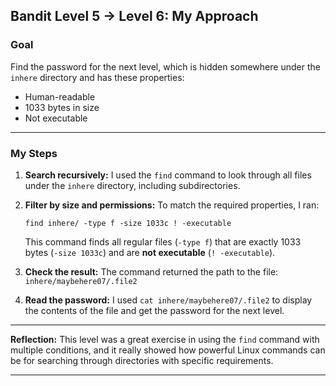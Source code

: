 


## Bandit Level 5 → Level 6: My Approach

### **Goal**

Find the password for the next level, which is hidden somewhere under the `inhere` directory and has these properties:

* Human-readable
* 1033 bytes in size
* Not executable

---

### **My Steps**

1. **Search recursively:**
   I used the `find` command to look through all files under the `inhere` directory, including subdirectories.

2. **Filter by size and permissions:**
   To match the required properties, I ran:

   ```
   find inhere/ -type f -size 1033c ! -executable
   ```

   This command finds all regular files (`-type f`) that are exactly 1033 bytes (`-size 1033c`) and are **not executable** (`! -executable`).

3. **Check the result:**
   The command returned the path to the file:
   `inhere/maybehere07/.file2`

4. **Read the password:**
   I used `cat inhere/maybehere07/.file2` to display the contents of the file and get the password for the next level.

---

**Reflection:**
This level was a great exercise in using the `find` command with multiple conditions, and it really showed how powerful Linux commands can be for searching through directories with specific requirements.

---


